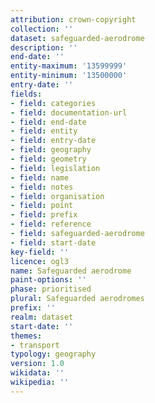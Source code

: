```yaml
---
attribution: crown-copyright
collection: ''
dataset: safeguarded-aerodrome
description: ''
end-date: ''
entity-maximum: '13599999'
entity-minimum: '13500000'
entry-date: ''
fields:
- field: categories
- field: documentation-url
- field: end-date
- field: entity
- field: entry-date
- field: geography
- field: geometry
- field: legislation
- field: name
- field: notes
- field: organisation
- field: point
- field: prefix
- field: reference
- field: safeguarded-aerodrome
- field: start-date
key-field: ''
licence: ogl3
name: Safeguarded aerodrome
paint-options: ''
phase: prioritised
plural: Safeguarded aerodromes
prefix: ''
realm: dataset
start-date: ''
themes:
- transport
typology: geography
version: 1.0
wikidata: ''
wikipedia: ''
---
```


